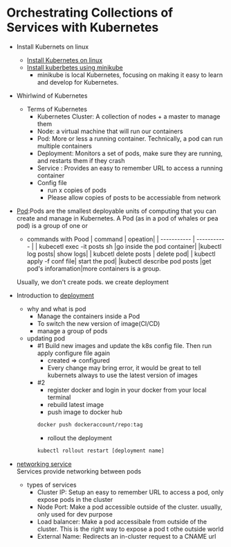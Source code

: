 # Orchestrating Collections of Services with Kubernetes

- Install Kubernets on linux

  - [Install Kubernetes on linux](https://kubernetes.io/docs/tasks/tools/install-kubectl-linux/)
  - [Install kuberbetes using minikube](https://minikube.sigs.k8s.io/docs/start/)
    - minikube is local Kubernetes, focusing on making it easy to learn and develop for Kubernetes.

- Whirlwind of Kubernetes

  - Terms of Kubernetes
    - Kubernetes Cluster: A collection of nodes + a master to manage them
    - Node: a virtual machine that will run our containers
    - Pod: More or less a running container. Technically, a pod can run multiple containers
    - Deployment: Monitors a set of pods, make sure they are running, and restarts them if they crash
    - Service : Provides an easy to remember URL to access a running container
    - Config file
      - run x copies of pods
      - Please allow copies of posts to be accessiable from network

- [Pod](https://kubernetes.io/docs/concepts/workloads/pods/):Pods are the smallest deployable units of computing that you can create and manage in Kubernetes. A Pod (as in a pod of whales or pea pod) is a group of one or

  - commands with Pood
    | command | opeation|
    | ----------- | ----------- |
    | kubecetl exec -it posts sh |go inside the pod container|
    |kubectl log posts| show logs|
    | kubcetl delete posts | delete pod|
    | kubectl apply -f conf file| start the pod|
    |kubectl describe pod posts |get pod's inforamation|more containers is a group. <br>

  Usually, we don't create pods. we create deployment

- Introduction to [deployment](https://kubernetes.io/docs/concepts/workloads/controllers/deployment/)

  - why and what is pod
    - Manage the containers inside a Pod
    - To switch the new version of image(CI/CD)
    - manage a group of pods
  - updating pod
    - #1 Build new images and update the k8s config file. Then run apply configure file again
      - created => configured
      - Every change may bring error, it would be great to tell kubernets always to use the latest version of images
    - #2
      - register docker and login in your docker from your local terminal
      - rebuild latest image
      - push image to docker hub
      ```sh
      docker push dockeraccount/repo:tag
      ```
      - rollout the deployment
      ```sh
      kubectl rollout restart [deployment name]
      ```

- [networking service](https://kubernetes.io/docs/concepts/services-networking/service/) <br>
  Services provide networking between pods
  - types of services
    - Cluster IP: Setup an easy to remember URL to access a pod, only expose pods in the cluster
    - Node Port: Make a pod accessible outside of the cluster. usually, only used for dev purpose
    - Load balancer: Make a pod accessibale from outside of the cluster. This is the right way to expose a pod t othe outside world
    - External Name: Redirects an in-cluster request to a CNAME url
